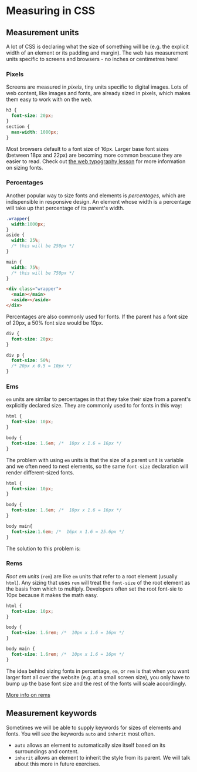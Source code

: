 <!-- Student takeaway: -->
<!--Student will be able to:
- Name four ways of sizing in CSS (pixel, percentage, em, rem)
- Identify the utility of sizing text in percentage, em, or rem
- Explain how em and rem are different
- Identify two keyword values for sizing (auto, inherit)
 -->

# Measuring in CSS

## Measurement units
A lot of CSS is declaring what the size of something will be (e.g. the explicit width of an element or its padding and margin). The web has measurement units specific to screens and browsers - no inches or centimetres here! 

### Pixels
Screens are measured in _pixels_, tiny units specific to digital images. Lots of web content, like images and fonts, are already sized in pixels, which makes them easy to work with on the web. 

```css
h3 {
  font-size: 20px;
}
section {
  max-width: 1080px;
}
```

Most browsers default to a font size of 16px. Larger base font sizes (between 18px and 22px) are becoming more common beacuse they are easier to read. Check out [the web typography lesson](https://github.com/HackerYou/bootcamp-notes/blob/master/03-css/3.7-web-typography.md#sizing-fonts) for more information on sizing fonts.

### Percentages

Another popular way to size fonts and elements is _percentages_, which are indispensible in responsive design. An element whose width is a percentage will take up that percentage of its parent's width. 

```css
.wrapper{
  width:1000px;
}
aside {
  width: 25%;
  /* this will be 250px */
}

main {
  width: 75%;
  /* this will be 750px */
}
```
```html
<div class="wrapper">
  <main></main>
  <aside></aside>
</div>
```

Percentages are also commonly used for fonts. If the parent has a font size of 20px, a 50% font size would be 10px. 

```css
div {
  font-size: 20px;
}

div p {
  font-size: 50%;
  /* 20px x 0.5 = 10px */
}
```

### Ems

`em` units are similar to percentages in that they take their size from a parent's explicitly declared size. They are commonly used to for fonts in this way:
```css
html {
  font-size: 10px;
}

body {
  font-size: 1.6em; /*  10px x 1.6 = 16px */
}
```
The problem with using `em` units is that the size of a parent unit is variable and we often need to nest elements, so the same `font-size` declaration will render different-sized fonts.

```css
html {
  font-size: 10px;
}

body {
  font-size: 1.6em; /*  10px x 1.6 = 16px */
}

body main{
  font-size:1.6em; /*  16px x 1.6 = 25.6px */
}
```
The solution to this problem is:

### Rems

_Root em units_ (`rem`) are like `em` units that refer to a root element (usually `html`). Any sizing that uses `rem` will treat the `font-size` of the root element as the basis from which to multiply. Developers often set the root font-sie to 10px because it makes the math easy.

```css
html {
  font-size: 10px;
}

body {
  font-size: 1.6rem; /*  10px x 1.6 = 16px */
}

body main {
  font-size: 1.6rem; /*  10px x 1.6 = 16px */
}
```

The idea behind sizing fonts in percentage, `em`, or `rem` is that when you want larger font all over the website (e.g. at a small screen size), you only have to bump up the base font size and the rest of the fonts will scale accordingly. 

[More info on rems](http://snook.ca/archives/html_and_css/font-size-with-rem)

## Measurement keywords

Sometimes we will be able to supply keywords for sizes of elements and fonts. You will see the keywords `auto` and `inherit` most often.
* `auto` allows an element to automatically size itself based on its surroundings and content.
* `inherit` allows an element to inherit the style from its parent. We will talk about this more in future exercises.

